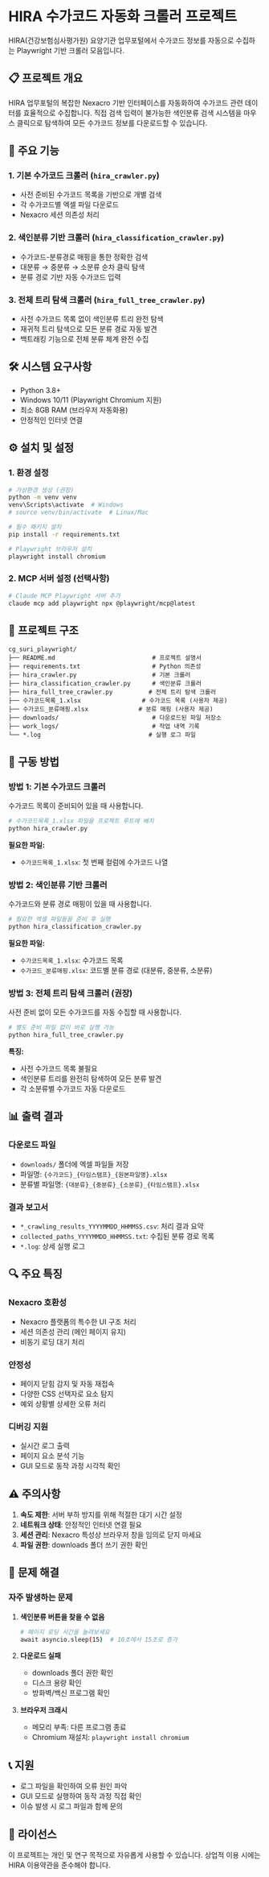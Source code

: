# HIRA 수가코드 자동화 크롤러 프로젝트

HIRA(건강보험심사평가원) 요양기관 업무포털에서 수가코드 정보를 자동으로 수집하는 Playwright 기반 크롤러 모음입니다.

## 📋 프로젝트 개요

HIRA 업무포털의 복잡한 Nexacro 기반 인터페이스를 자동화하여 수가코드 관련 데이터를 효율적으로 수집합니다. 
직접 검색 입력이 불가능한 색인분류 검색 시스템을 마우스 클릭으로 탐색하여 모든 수가코드 정보를 다운로드할 수 있습니다.

## 🚀 주요 기능

### 1. 기본 수가코드 크롤러 (`hira_crawler.py`)
- 사전 준비된 수가코드 목록을 기반으로 개별 검색
- 각 수가코드별 엑셀 파일 다운로드
- Nexacro 세션 의존성 처리

### 2. 색인분류 기반 크롤러 (`hira_classification_crawler.py`)
- 수가코드-분류경로 매핑을 통한 정확한 검색
- 대분류 → 중분류 → 소분류 순차 클릭 탐색
- 분류 경로 기반 자동 수가코드 입력

### 3. 전체 트리 탐색 크롤러 (`hira_full_tree_crawler.py`)
- 사전 수가코드 목록 없이 색인분류 트리 완전 탐색
- 재귀적 트리 탐색으로 모든 분류 경로 자동 발견
- 백트래킹 기능으로 전체 분류 체계 완전 수집

## 🛠 시스템 요구사항

- Python 3.8+
- Windows 10/11 (Playwright Chromium 지원)
- 최소 8GB RAM (브라우저 자동화용)
- 안정적인 인터넷 연결

## ⚙️ 설치 및 설정

### 1. 환경 설정
```bash
# 가상환경 생성 (권장)
python -m venv venv
venv\Scripts\activate  # Windows
# source venv/bin/activate  # Linux/Mac

# 필수 패키지 설치
pip install -r requirements.txt

# Playwright 브라우저 설치
playwright install chromium
```

### 2. MCP 서버 설정 (선택사항)
```bash
# Claude MCP Playwright 서버 추가
claude mcp add playwright npx @playwright/mcp@latest
```

## 📁 프로젝트 구조

```
cg_suri_playwright/
├── README.md                           # 프로젝트 설명서
├── requirements.txt                    # Python 의존성
├── hira_crawler.py                     # 기본 크롤러
├── hira_classification_crawler.py      # 색인분류 크롤러
├── hira_full_tree_crawler.py          # 전체 트리 탐색 크롤러
├── 수가코드목록_1.xlsx                 # 수가코드 목록 (사용자 제공)
├── 수가코드_분류매핑.xlsx              # 분류 매핑 (사용자 제공)
├── downloads/                          # 다운로드된 파일 저장소
├── work_logs/                          # 작업 내역 기록
└── *.log                              # 실행 로그 파일
```

## 🔧 구동 방법

### 방법 1: 기본 수가코드 크롤러
수가코드 목록이 준비되어 있을 때 사용합니다.

```bash
# 수가코드목록_1.xlsx 파일을 프로젝트 루트에 배치
python hira_crawler.py
```

**필요한 파일:**
- `수가코드목록_1.xlsx`: 첫 번째 컬럼에 수가코드 나열

### 방법 2: 색인분류 기반 크롤러
수가코드와 분류 경로 매핑이 있을 때 사용합니다.

```bash
# 필요한 엑셀 파일들을 준비 후 실행
python hira_classification_crawler.py
```

**필요한 파일:**
- `수가코드목록_1.xlsx`: 수가코드 목록
- `수가코드_분류매핑.xlsx`: 코드별 분류 경로 (대분류, 중분류, 소분류)

### 방법 3: 전체 트리 탐색 크롤러 (권장)
사전 준비 없이 모든 수가코드를 자동 수집할 때 사용합니다.

```bash
# 별도 준비 파일 없이 바로 실행 가능
python hira_full_tree_crawler.py
```

**특징:**
- 사전 수가코드 목록 불필요
- 색인분류 트리를 완전히 탐색하여 모든 분류 발견
- 각 소분류별 수가코드 자동 다운로드

## 📊 출력 결과

### 다운로드 파일
- `downloads/` 폴더에 엑셀 파일들 저장
- 파일명: `{수가코드}_{타임스탬프}_{원본파일명}.xlsx`
- 분류별 파일명: `{대분류}_{중분류}_{소분류}_{타임스탬프}.xlsx`

### 결과 보고서
- `*_crawling_results_YYYYMMDD_HHMMSS.csv`: 처리 결과 요약
- `collected_paths_YYYYMMDD_HHMMSS.txt`: 수집된 분류 경로 목록
- `*.log`: 상세 실행 로그

## 🔍 주요 특징

### Nexacro 호환성
- Nexacro 플랫폼의 특수한 UI 구조 처리
- 세션 의존성 관리 (메인 페이지 유지)
- 비동기 로딩 대기 처리

### 안정성
- 페이지 닫힘 감지 및 자동 재접속
- 다양한 CSS 선택자로 요소 탐지
- 예외 상황별 상세한 오류 처리

### 디버깅 지원
- 실시간 로그 출력
- 페이지 요소 분석 기능
- GUI 모드로 동작 과정 시각적 확인

## ⚠️ 주의사항

1. **속도 제한**: 서버 부하 방지를 위해 적절한 대기 시간 설정
2. **네트워크 상태**: 안정적인 인터넷 연결 필요
3. **세션 관리**: Nexacro 특성상 브라우저 창을 임의로 닫지 마세요
4. **파일 권한**: downloads 폴더 쓰기 권한 확인

## 🐛 문제 해결

### 자주 발생하는 문제

1. **색인분류 버튼을 찾을 수 없음**
   ```bash
   # 페이지 로딩 시간을 늘려보세요
   await asyncio.sleep(15)  # 10초에서 15초로 증가
   ```

2. **다운로드 실패**
   - downloads 폴더 권한 확인
   - 디스크 용량 확인
   - 방화벽/백신 프로그램 확인

3. **브라우저 크래시**
   - 메모리 부족: 다른 프로그램 종료
   - Chromium 재설치: `playwright install chromium`

## 📞 지원

- 로그 파일을 확인하여 오류 원인 파악
- GUI 모드로 실행하여 동작 과정 직접 확인
- 이슈 발생 시 로그 파일과 함께 문의

## 📄 라이선스

이 프로젝트는 개인 및 연구 목적으로 자유롭게 사용할 수 있습니다.
상업적 이용 시에는 HIRA 이용약관을 준수해야 합니다.